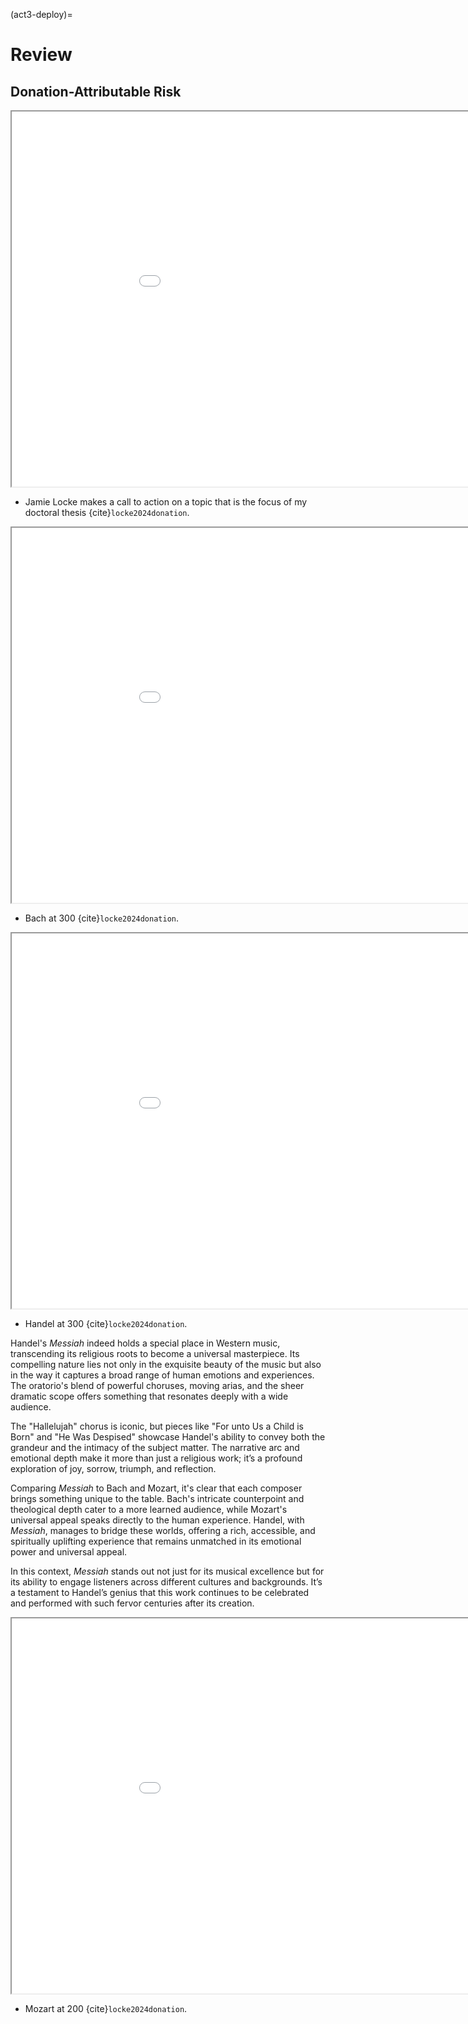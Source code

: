 (act3-deploy)=
# Review

## Donation-Attributable Risk

<iframe src="../pdfs/locke.pdf" width="200%" height="600px" style="borders:none"></iframe>

- Jamie Locke makes a call to action on a topic that is the focus of my doctoral thesis {cite}`locke2024donation`. 

<iframe src="../pdfs/bach.pdf" width="200%" height="600px" style="borders:none"></iframe>

- Bach at 300 {cite}`locke2024donation`. 

<iframe src="../pdfs/handel.pdf" width="200%" height="600px" style="borders:none"></iframe>

- Handel at 300 {cite}`locke2024donation`. 

Handel's *Messiah* indeed holds a special place in Western music, transcending its religious roots to become a universal masterpiece. Its compelling nature lies not only in the exquisite beauty of the music but also in the way it captures a broad range of human emotions and experiences. The oratorio's blend of powerful choruses, moving arias, and the sheer dramatic scope offers something that resonates deeply with a wide audience.

The "Hallelujah" chorus is iconic, but pieces like "For unto Us a Child is Born" and "He Was Despised" showcase Handel's ability to convey both the grandeur and the intimacy of the subject matter. The narrative arc and emotional depth make it more than just a religious work; it’s a profound exploration of joy, sorrow, triumph, and reflection.

Comparing *Messiah* to Bach and Mozart, it's clear that each composer brings something unique to the table. Bach's intricate counterpoint and theological depth cater to a more learned audience, while Mozart's universal appeal speaks directly to the human experience. Handel, with *Messiah*, manages to bridge these worlds, offering a rich, accessible, and spiritually uplifting experience that remains unmatched in its emotional power and universal appeal.

In this context, *Messiah* stands out not just for its musical excellence but for its ability to engage listeners across different cultures and backgrounds. It’s a testament to Handel’s genius that this work continues to be celebrated and performed with such fervor centuries after its creation.

<iframe src="../pdfs/mozart.pdf" width="200%" height="600px" style="borders:none"></iframe>

- Mozart at 200 {cite}`locke2024donation`. 

